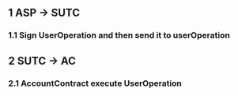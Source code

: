 ## 1 ASP -> SUTC
### 1.1 Sign UserOperation and then send it to userOperation
## 2 SUTC -> AC
### 2.1 AccountContract execute UserOperation
